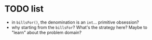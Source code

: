 # TODO list

* in `billsFor()`, the denomination is an `int`... primitive obsession?
* why starting from the `billsFor`? What's the strategy here? Maybe to "learn" about the problem domain?